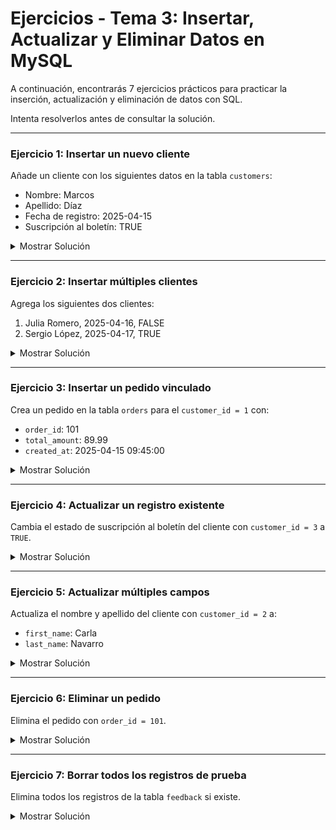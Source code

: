# **Ejercicios - Tema 3: Insertar, Actualizar y Eliminar Datos en MySQL**

A continuación, encontrarás 7 ejercicios prácticos para practicar la inserción, actualización y eliminación de datos con SQL.

Intenta resolverlos antes de consultar la solución.

---

### **Ejercicio 1: Insertar un nuevo cliente**

Añade un cliente con los siguientes datos en la tabla `customers`:

- Nombre: Marcos
- Apellido: Díaz
- Fecha de registro: 2025-04-15
- Suscripción al boletín: TRUE

<details><summary>Mostrar Solución</summary>

```sql
INSERT INTO customers (first_name, last_name, signup_date, newsletter_subscribed)
VALUES ('Marcos', 'Díaz', '2025-04-15', TRUE);
```

</details>

---

### **Ejercicio 2: Insertar múltiples clientes**

Agrega los siguientes dos clientes:

1. Julia Romero, 2025-04-16, FALSE
2. Sergio López, 2025-04-17, TRUE

<details><summary>Mostrar Solución</summary>

```sql
INSERT INTO customers (first_name, last_name, signup_date, newsletter_subscribed)
VALUES
('Julia', 'Romero', '2025-04-16', FALSE),
('Sergio', 'López', '2025-04-17', TRUE);
```

</details>

---

### **Ejercicio 3: Insertar un pedido vinculado**

Crea un pedido en la tabla `orders` para el `customer_id = 1` con:

- `order_id`: 101
- `total_amount`: 89.99
- `created_at`: 2025-04-15 09:45:00

<details><summary>Mostrar Solución</summary>

```sql
INSERT INTO orders (order_id, customer_id, total_amount, created_at)
VALUES (101, 1, 89.99, '2025-04-15 09:45:00');
```

</details>

---

### **Ejercicio 4: Actualizar un registro existente**

Cambia el estado de suscripción al boletín del cliente con `customer_id = 3` a `TRUE`.

<details><summary>Mostrar Solución</summary>

```sql
UPDATE customers
SET newsletter_subscribed = TRUE
WHERE customer_id = 3;
```

</details>

---

### **Ejercicio 5: Actualizar múltiples campos**

Actualiza el nombre y apellido del cliente con `customer_id = 2` a:

- `first_name`: Carla
- `last_name`: Navarro

<details><summary>Mostrar Solución</summary>

```sql
UPDATE customers
SET first_name = 'Carla', last_name = 'Navarro'
WHERE customer_id = 2;
```

</details>

---

### **Ejercicio 6: Eliminar un pedido**

Elimina el pedido con `order_id = 101`.

<details><summary>Mostrar Solución</summary>

```sql
DELETE FROM orders
WHERE order_id = 101;
```

</details>

---

### **Ejercicio 7: Borrar todos los registros de prueba**

Elimina todos los registros de la tabla `feedback` si existe.

<details><summary>Mostrar Solución</summary>

```sql
DELETE FROM feedback;
```

</details>
